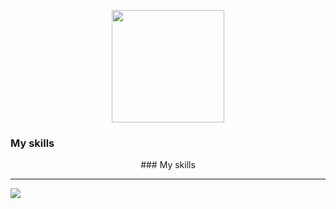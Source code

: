 <!--
**Ailadir/Ailadir** is a ✨ _special_ ✨ repository because its `README.md` (this file) appears on your GitHub profile.

Here are some ideas to get you started:

- 🔭 I’m currently working on ...
- 🌱 I’m currently learning ...
- 👯 I’m looking to collaborate on ...
- 🤔 I’m looking for help with ...
- 💬 Ask me about ...
- 📫 How to reach me: ...
- 😄 Pronouns: ...
- ⚡ Fun fact: ...
-->

<p align="center>### About me</p>

Hello, I'm Araz Schwarz. I'm from Russia, but right now living in Türkiye. I'm former prosthodontic dentist with clinical experience about 5 years. Recently I started out learning Python, HTML, CSS and currently learning JavaScript with help of "The Odin Project" and other resources.

<div align="center">   <a href="https://github.com/Ailadir">   <img height="180em" src="https://github-readme-stats.vercel.app/api?username=Ailadir&show_icons=true&theme=dracula&include_all_commits=true&count_private=true/"></a></div>

### My skills

<p align="center">
### My skills
<hr>
<img src="https://skillicons.dev/icons?i=git,html,css,py" />
</p>

